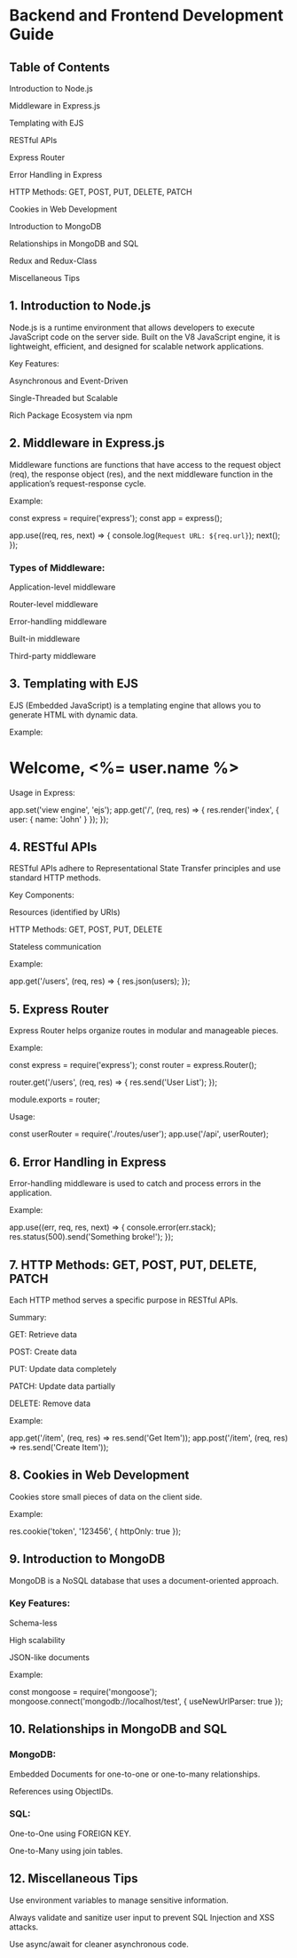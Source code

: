 # Backend and Frontend Development Guide

## Table of Contents
 Introduction to Node.js

Middleware in Express.js

Templating with EJS

RESTful APIs

Express Router

Error Handling in Express

HTTP Methods: GET, POST, PUT, DELETE, PATCH

Cookies in Web Development

Introduction to MongoDB

Relationships in MongoDB and SQL

Redux and Redux-Class

Miscellaneous Tips

## 1. Introduction to Node.js

Node.js is a runtime environment that allows developers to execute JavaScript code on the server side. Built on the V8 JavaScript engine, it is lightweight, efficient, and designed for scalable network applications.

Key Features:

Asynchronous and Event-Driven

Single-Threaded but Scalable

Rich Package Ecosystem via npm

## 2. Middleware in Express.js

Middleware functions are functions that have access to the request object (req), the response object (res), and the next middleware function in the application’s request-response cycle.

Example:

  const express = require('express');
  const app = express();
  
  app.use((req, res, next) => {
    console.log(`Request URL: ${req.url}`);
    next();
  });

### Types of Middleware:

Application-level middleware

Router-level middleware

Error-handling middleware

Built-in middleware

Third-party middleware

## 3. Templating with EJS

EJS (Embedded JavaScript) is a templating engine that allows you to generate HTML with dynamic data.

Example:

<h1>Welcome, <%= user.name %></h1>

Usage in Express:

app.set('view engine', 'ejs');
app.get('/', (req, res) => {
  res.render('index', { user: { name: 'John' } });
});

## 4. RESTful APIs

RESTful APIs adhere to Representational State Transfer principles and use standard HTTP methods.

Key Components:

Resources (identified by URIs)

HTTP Methods: GET, POST, PUT, DELETE

Stateless communication

Example:

app.get('/users', (req, res) => {
  res.json(users);
});

## 5. Express Router

Express Router helps organize routes in modular and manageable pieces.

Example:

const express = require('express');
const router = express.Router();

router.get('/users', (req, res) => {
  res.send('User List');
});

module.exports = router;

Usage:

const userRouter = require('./routes/user');
app.use('/api', userRouter);

## 6. Error Handling in Express

Error-handling middleware is used to catch and process errors in the application.

Example:

app.use((err, req, res, next) => {
  console.error(err.stack);
  res.status(500).send('Something broke!');
});

## 7. HTTP Methods: GET, POST, PUT, DELETE, PATCH

Each HTTP method serves a specific purpose in RESTful APIs.

Summary:

GET: Retrieve data

POST: Create data

PUT: Update data completely

PATCH: Update data partially

DELETE: Remove data

Example:

app.get('/item', (req, res) => res.send('Get Item'));
app.post('/item', (req, res) => res.send('Create Item'));

## 8. Cookies in Web Development

Cookies store small pieces of data on the client side.

Example:

res.cookie('token', '123456', { httpOnly: true });

## 9. Introduction to MongoDB

MongoDB is a NoSQL database that uses a document-oriented approach.

 ### Key Features:

Schema-less

High scalability

JSON-like documents

Example:

const mongoose = require('mongoose');
mongoose.connect('mongodb://localhost/test', { useNewUrlParser: true });

## 10. Relationships in MongoDB and SQL

 ### MongoDB:

Embedded Documents for one-to-one or one-to-many relationships.

References using ObjectIDs.

### SQL:

One-to-One using FOREIGN KEY.

One-to-Many using join tables.

## 12. Miscellaneous Tips

Use environment variables to manage sensitive information.

Always validate and sanitize user input to prevent SQL Injection and XSS attacks.

Use async/await for cleaner asynchronous code.

